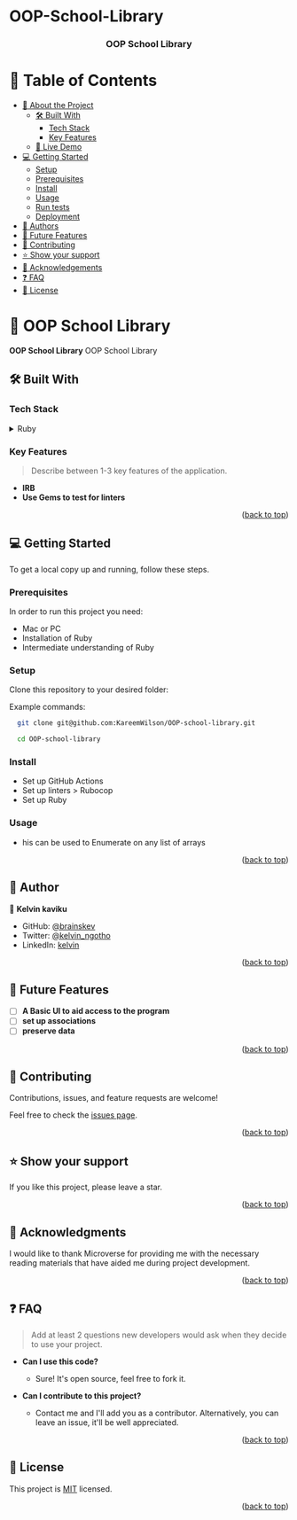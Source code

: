 # OOP-School-Library

<div align="center">
  <h3><b>OOP School Library</b></h3>
</div>

<!-- TABLE OF CONTENTS -->

# 📗 Table of Contents

- [📖 About the Project](#about-project)
  - [🛠 Built With](#built-with)
    - [Tech Stack](#tech-stack)
    - [Key Features](#key-features)
  - [🚀 Live Demo](#live-demo)
- [💻 Getting Started](#getting-started)
  - [Setup](#setup)
  - [Prerequisites](#prerequisites)
  - [Install](#install)
  - [Usage](#usage)
  - [Run tests](#run-tests)
  - [Deployment](#triangular_flag_on_post-deployment)
- [👥 Authors](#authors)
- [🔭 Future Features](#future-features)
- [🤝 Contributing](#contributing)
- [⭐️ Show your support](#support)
- [🙏 Acknowledgements](#acknowledgements)
- [❓ FAQ](#faq)
- [📝 License](#license)

<!-- PROJECT DESCRIPTION -->

# 📖 OOP School Library<a name="about-project"></a>

**OOP School Library** OOP School Library

## 🛠 Built With <a name="built-with"></a>

### Tech Stack <a name="tech-stack"></a>

<details>
<summary>Ruby</summary>
  <!-- <ul>
    <li><a href="https://www.postgresql.org/">PostgreSQL</a></li>
  </ul> -->
</details>

<!-- Features -->

### Key Features <a name="key-features"></a>

> Describe between 1-3 key features of the application.

- **IRB**
- **Use Gems to test for linters**
<p align="right">(<a href="#readme-top">back to top</a>)</p>
<!-- LIVE DEMO -->
<!--

## 🚀 Live Demo <a name="live-demo"></a>

> Add a link to your deployed project.

- [Live Demo Link](https://yourdeployedapplicationlink.com)
<p align="right">(<a href="#readme-top">back to top</a>)</p>
<!-- GETTING STARTED -->

## 💻 Getting Started <a name="getting-started"></a>

To get a local copy up and running, follow these steps.

### Prerequisites

In order to run this project you need:

- Mac or PC
- Installation of Ruby
- Intermediate understanding of Ruby

<!--
Example command:
```sh
 gem install rails
```
 -->

### Setup

Clone this repository to your desired folder:

Example commands:

```sh
  git clone git@github.com:KareemWilson/OOP-school-library.git
```

```sh
  cd OOP-school-library
```

### Install

- Set up GitHub Actions
- Set up linters > Rubocop
- Set up Ruby

### Usage

- his can be used to Enumerate on any list of arrays

<!--
Example command:
```sh
  rails server
```
--->
<!--
### Run tests
To run tests, run the following command:
<!--
Example command:
```sh
  bin/rails test test/models/article_test.rb
```
--->
<!--
### Deployment
You can deploy this project using:
<!--
Example:
```sh
```
 -->

<p align="right">(<a href="#readme-top">back to top</a>)</p>

<!-- AUTHORS -->

## 👥 Author<a name="author"></a>

👤 **Kelvin kaviku**

- GitHub: [@brainskev](https://github.com/brainskev/)
- Twitter: [@kelvin_ngotho](https://twitter.com/kevin_ngotho?s=09/)
- LinkedIn: [kelvin](https://www.linkedin.com/in/kelvinkaviku/)

<p align="right">(<a href="#readme-top">back to top</a>)</p>

<!-- FUTURE FEATURES  -->

## 🔭 Future Features <a name="future-features"></a>

- [ ] **A Basic UI to aid access to the program**
- [ ] **set up associations**
- [ ] **preserve data**

<p align="right">(<a href="#readme-top">back to top</a>)</p>

<!-- CONTRIBUTING -->

## 🤝 Contributing <a name="contributing"></a>

Contributions, issues, and feature requests are welcome!

Feel free to check the [issues page](../../issues/).

<p align="right">(<a href="#readme-top">back to top</a>)</p>

<!-- SUPPORT -->

## ⭐️ Show your support <a name="support"></a>

If you like this project, please leave a star.

<p align="right">(<a href="#readme-top">back to top</a>)</p>

<!-- ACKNOWLEDGEMENTS -->

## 🙏 Acknowledgments <a name="acknowledgements"></a>

I would like to thank Microverse for providing me with the necessary reading materials that have aided me during project development.

<p align="right">(<a href="#readme-top">back to top</a>)</p>

<!-- FAQ (optional) -->

## ❓ FAQ <a name="faq"></a>

> Add at least 2 questions new developers would ask when they decide to use your project.

- **Can I use this code?**
  - Sure! It's open source, feel free to fork it.
- **Can I contribute to this project?**

  - Contact me and I'll add you as a contributor. Alternatively, you can leave an issue, it'll be well appreciated.

<p align="right">(<a href="#readme-top">back to top</a>)</p>

<!-- LICENSE -->

## 📝 License <a name="license"></a>

This project is [MIT](./LICENSE) licensed.

<p align="right">(<a href="#readme-top">back to top</a>)</p>
